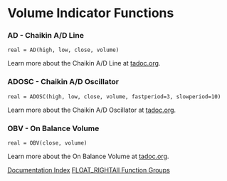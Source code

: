 # Volume Indicator Functions
### AD - Chaikin A/D Line
```
real = AD(high, low, close, volume)
```

Learn more about the Chaikin A/D Line at [tadoc.org](http://www.tadoc.org/indicator/AD.htm).  
### ADOSC - Chaikin A/D Oscillator
```
real = ADOSC(high, low, close, volume, fastperiod=3, slowperiod=10)
```

Learn more about the Chaikin A/D Oscillator at [tadoc.org](http://www.tadoc.org/indicator/ADOSC.htm).  
### OBV - On Balance Volume
```
real = OBV(close, volume)
```

Learn more about the On Balance Volume at [tadoc.org](http://www.tadoc.org/indicator/OBV.htm).  

[Documentation Index](../doc_index.html)
[FLOAT_RIGHTAll Function Groups](../funcs.html)
